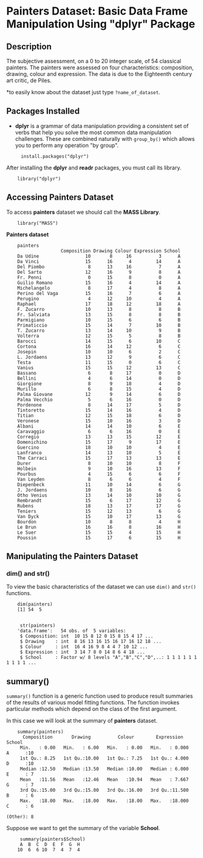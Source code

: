 # Painters Dataset: Basic Data Frame Manipulation Using "dplyr" Package

## Description
The subjective assessment, on a 0 to 20 integer scale, of 54 classical painters. The painters were assessed on four characteristics: composition, drawing, colour and expression. The data is due to the Eighteenth century art critic, de Piles.

*to easily know about the dataset just type `?name_of_dataset`.

## Packages Installed

- **dplyr** is a grammar of data manipulation providing a consistent set of verbs that help you solve the most common data manipulation challenges. These are combined naturally with `group_by()` which allows you to perform any operation "by group".

        install.packages("dplyr")

After installing the **dplyr** and **readr** packages, you must call its library.

        library("dplyr")


## Accessing Painters Dataset
To access **painters** dataset we should call the **MASS Library**.

        library("MASS")

**Painters dataset**

        painters
                        Composition Drawing Colour Expression School
        Da Udine                 10       8     16          3      A
        Da Vinci                 15      16      4         14      A
        Del Piombo                8      13     16          7      A
        Del Sarto                12      16      9          8      A
        Fr. Penni                 0      15      8          0      A
        Guilio Romano            15      16      4         14      A
        Michelangelo              8      17      4          8      A
        Perino del Vaga          15      16      7          6      A
        Perugino                  4      12     10          4      A
        Raphael                  17      18     12         18      A
        F. Zucarro               10      13      8          8      B
        Fr. Salviata             13      15      8          8      B
        Parmigiano               10      15      6          6      B
        Primaticcio              15      14      7         10      B
        T. Zucarro               13      14     10          9      B
        Volterra                 12      15      5          8      B
        Barocci                  14      15      6         10      C
        Cortona                  16      14     12          6      C
        Josepin                  10      10      6          2      C
        L. Jordaens              13      12      9          6      C
        Testa                    11      15      0          6      C
        Vanius                   15      15     12         13      C
        Bassano                   6       8     17          0      D
        Bellini                   4       6     14          0      D
        Giorgione                 8       9     18          4      D
        Murillo                   6       8     15          4      D
        Palma Giovane            12       9     14          6      D
        Palma Vecchio             5       6     16          0      D
        Pordenone                 8      14     17          5      D
        Tintoretto               15      14     16          4      D
        Titian                   12      15     18          6      D
        Veronese                 15      10     16          3      D
        Albani                   14      14     10          6      E
        Caravaggio                6       6     16          0      E
        Corregio                 13      13     15         12      E
        Domenichino              15      17      9         17      E
        Guercino                 18      10     10          4      E
        Lanfranco                14      13     10          5      E
        The Carraci              15      17     13         13      E
        Durer                     8      10     10          8      F
        Holbein                   9      10     16         13      F
        Pourbus                   4      15      6          6      F
        Van Leyden                8       6      6          4      F
        Diepenbeck               11      10     14          6      G
        J. Jordaens              10       8     16          6      G
        Otho Venius              13      14     10         10      G
        Rembrandt                15       6     17         12      G
        Rubens                   18      13     17         17      G
        Teniers                  15      12     13          6      G
        Van Dyck                 15      10     17         13      G
        Bourdon                  10       8      8          4      H
        Le Brun                  16      16      8         16      H
        Le Suer                  15      15      4         15      H
        Poussin                  15      17      6         15      H

## Manipulating the Painters Dataset 

### dim() and str()
To view the basic characteristics of the dataset we can use `dim()` and `str()` functions.

        dim(painters)
        [1] 54  5
        
        
         str(painters)
        'data.frame':   54 obs. of  5 variables:
         $ Composition: int  10 15 8 12 0 15 8 15 4 17 ...
         $ Drawing    : int  8 16 13 16 15 16 17 16 12 18 ...
         $ Colour     : int  16 4 16 9 8 4 4 7 10 12 ...
         $ Expression : int  3 14 7 8 0 14 8 6 4 18 ...
         $ School     : Factor w/ 8 levels "A","B","C","D",..: 1 1 1 1 1 1 1 1 1 1 ...
         
## summary()
`summary()` function is a generic function used to produce result summaries of the results of various model fitting functions. The function invokes particular methods which depend on the class of the first argument. 

In this case we will look at the summary of **painters** dataset.

        summary(painters)
          Composition       Drawing          Colour        Expression         School  
         Min.   : 0.00   Min.   : 6.00   Min.   : 0.00   Min.   : 0.000   A      :10  
         1st Qu.: 8.25   1st Qu.:10.00   1st Qu.: 7.25   1st Qu.: 4.000   D      :10  
         Median :12.50   Median :13.50   Median :10.00   Median : 6.000   E      : 7  
         Mean   :11.56   Mean   :12.46   Mean   :10.94   Mean   : 7.667   G      : 7  
         3rd Qu.:15.00   3rd Qu.:15.00   3rd Qu.:16.00   3rd Qu.:11.500   B      : 6  
         Max.   :18.00   Max.   :18.00   Max.   :18.00   Max.   :18.000   C      : 6  
                                                                          (Other): 8  

Suppose we want to get the summary of the variable **School**.

         summary(painters$School)
         A  B  C  D  E  F  G  H 
        10  6  6 10  7  4  7  4 


        
        
        
        
        
        
